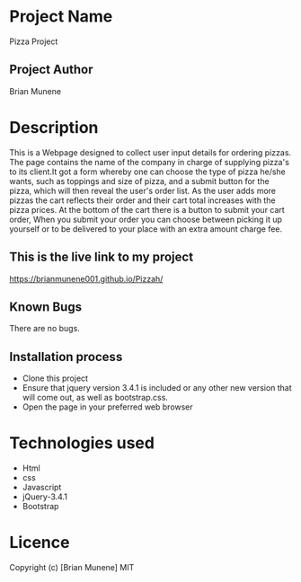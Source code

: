 # Project Name
Pizza Project

## Project Author
Brian Munene

# Description
This is a Webpage designed to collect user input details for ordering pizzas. The page contains the name of the company in charge of supplying pizza's to its client.It got a form whereby one can choose the type of pizza he/she wants, such as toppings and size of pizza, and a submit button for the pizza, which will then reveal the user's order list. As the user adds more pizzas the cart reflects their order and their cart total increases with the pizza prices. At the bottom of the cart there is a button to submit your cart order,  When you submit your order you can choose between picking it  up yourself or to be delivered to your place with an extra amount charge fee.
  
  ## This is the live link to my project
  https://brianmunene001.github.io/Pizzah/

  ## Known Bugs
  There are no bugs.

  ## Installation process
  - Clone this project
  - Ensure that jquery version 3.4.1 is included or any other new version that will come out, as well as bootstrap.css.
  - Open the page in your preferred web browser

  # Technologies used
  - Html
  - css
  - Javascript
  - jQuery-3.4.1
  - Bootstrap
# Licence
Copyright (c) [Brian Munene] MIT